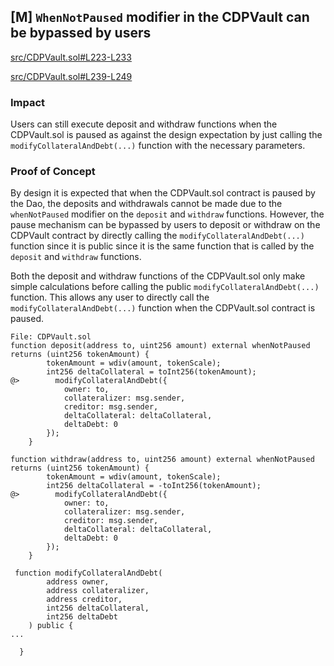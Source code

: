 ## [M] `WhenNotPaused` modifier in the CDPVault can be bypassed by users

[src/CDPVault.sol#L223-L233](repos/2024-07-loopfi/src/CDPVault.sol#L223-L233)

[src/CDPVault.sol#L239-L249](repos/2024-07-loopfi/src/CDPVault.sol#L239-L249)

### Impact

Users can still execute deposit and withdraw functions when the CDPVault.sol is paused as against the design expectation by just calling the `modifyCollateralAndDebt(...)` function with the necessary parameters.

### Proof of Concept

By design it is expected that when the CDPVault.sol contract is paused by the Dao, the deposits and withdrawals cannot be made due to the `whenNotPaused` modifier on the `deposit` and `withdraw` functions. However, the pause mechanism can be bypassed by users to deposit or withdraw on the CDPVault contract by directly calling the `modifyCollateralAndDebt(...)` function since it is public since it is the same function that is called by the `deposit` and `withdraw` functions.

Both the deposit and withdraw functions of the CDPVault.sol only make simple calculations before calling the public `modifyCollateralAndDebt(...)` function. This allows any user to directly call the `modifyCollateralAndDebt(...)` function when the CDPVault.sol contract is paused.

```solidity
File: CDPVault.sol
function deposit(address to, uint256 amount) external whenNotPaused returns (uint256 tokenAmount) {
        tokenAmount = wdiv(amount, tokenScale);
        int256 deltaCollateral = toInt256(tokenAmount);
@>        modifyCollateralAndDebt({
            owner: to,
            collateralizer: msg.sender,
            creditor: msg.sender,
            deltaCollateral: deltaCollateral,
            deltaDebt: 0
        });
    }

function withdraw(address to, uint256 amount) external whenNotPaused returns (uint256 tokenAmount) {
        tokenAmount = wdiv(amount, tokenScale);
        int256 deltaCollateral = -toInt256(tokenAmount);
@>        modifyCollateralAndDebt({
            owner: to,
            collateralizer: msg.sender,
            creditor: msg.sender,
            deltaCollateral: deltaCollateral,
            deltaDebt: 0
        });
    }

 function modifyCollateralAndDebt(
        address owner,
        address collateralizer,
        address creditor,
        int256 deltaCollateral,
        int256 deltaDebt
    ) public {
...

  }
```



